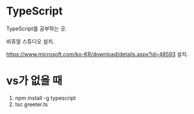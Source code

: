 # TypeScript


TypeScript를 공부하는 곳.

비쥬얼 스튜디오 설치.

https://www.microsoft.com/ko-KR/download/details.aspx?id=48593  설치.



# vs가 없을 때


1. npm install -g typescript
2. tsc greeter.ts

